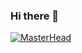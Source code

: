 ### Hi there 👋

[![MasterHead](http://www.codingvilla.in/wp-content/uploads/2019/11/baner3.jpg)](https://simplysabir.io)


<!--
**lnastri25/lnastri25** is a ✨ _special_ ✨ repository because its `README.md` (this file) appears on your GitHub profile.

Here are some ideas to get you started:

- 🔭 I’m currently working on ...
- 🌱 I’m currently learning ...
- 👯 I’m looking to collaborate on ...
- 🤔 I’m looking for help with ...
- 💬 Ask me about ...
- 📫 How to reach me: ...
- 😄 Pronouns: ...
- ⚡ Fun fact: ...
-->
